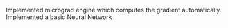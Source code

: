 Implemented micrograd engine which computes the gradient automatically.
Implemented a basic Neural Network 
